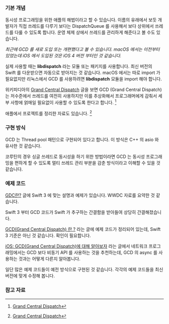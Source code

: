### 기본 개념

동시성 프로그래밍을 위한 애플의 해법이라고 할 수 있습니다. 이름의 유래에서 보듯 개발자가 직접 쓰레드를 다루기 보다는 DispatchQueue 를 사용해서 보다 상위에서 쓰레드를 다룰 수 있도록 합니다. 운영 체제 상에서 쓰레드를 관리하게 해준다고 볼 수도 있습니다. 

_최근에 GCD 를 새로 도입 또는 개편했다고 볼 수 있습니다. macOS 에서는 이전부터 있었는데 iOS 에서 도입된 것은 iOS 4 버전 부터인 것 같습니다._

실제 사용할 때는 **libdispatch** 라는 모듈 또는 패키지를 사용합니다. 최신 버전의 Swift 를 다운받으면 자동으로 받아지는 것 같습니다. macOS 에서는 따로 import 가 필요없지만 리눅스에서 GCD 를 사용하려면 **libdispatch** 모듈을 import 해야 합니다. 

위키피디아의 [Grand Central Dispatch](https://en.wikipedia.org/wiki/Grand_Central_Dispatch) 글을 보면 GCD (Grand Central Dispatch) 는 저수준에서 쓰레드를 여전히 사용하지만 이를 추상화해서 프로그래머에게 감춰서 세부 사항에 얽매일 필요없이 사용할 수 있도록 한다고 합니다. [^wiki-gcd]

애플에서 프로젝트를 정리한 자료도 있습니다. [^apple-libdispatch]

### 구현 방식

GCD 는 Thread pool 패턴으로 구현되어 있다고 합니다. 이 방식은 C++ 의 asio 와 유사한 것 같습니다. 

코루틴의 경우 싱글 쓰레드로 동시성을 하기 위한 방법이라면 GCD 는 동시성 프로그래밍을 편하게 할 수 있도록 멀티 쓰레드 관리 부분을 감춘 방식이라고 이해할 수 있을 것 같습니다.

### 예제 코드

[GDC란?](https://swifter.kr/2016/10/22/swift-3-0기반-gcd-기초/) 글에 Swift 3 에 맞는 설명과 예제가 있습니다. WWDC 자료를 요약한 것 같습니다. 

Swift 3 부터 GCD 코드가 Swift 가 추구하는 간결함을 받아들여 상당히 간결해졌습니다.

[GCD(Grand Central Dispatch) 란 ?](http://ycsycs.tistory.com/3) 라는 글에 예제 코드가 정리되어 있는데, Swift 3 기준은 아닌 것 같습니다. 확인이 필요합니다.

[iOS: GCD(Grand Central Dispatch)에 대해 알아보자](http://blog.naver.com/PostView.nhn?blogId=horajjan&logNo=220344253612) 라는 글에서 네트워크 프로그래밍에서는 GCD 보다 비동기 API 를 사용하는 것을 추천하는데, GCD 의 async 를 사용하는 것과는 어떻게 다른지 알아봅니다. 

일단 많은 예제 코드들이 예전 방식으로 구현된 것 같습니다. 각각의 예제 코드들을 최신 버전에 맞게 수정해 봅니다. 

### 참고 자료

[^apple-libdispatch]: [Grand Central Dispatch](https://apple.github.io/swift-corelibs-libdispatch/)

[^wiki-gcd]: [Grand Central Dispatch](https://en.wikipedia.org/wiki/Grand_Central_Dispatch)
